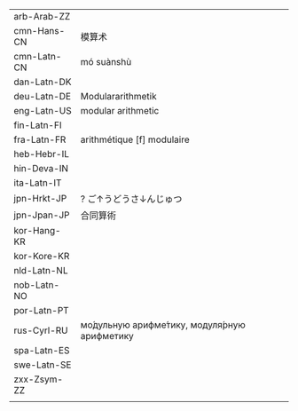 | | | |
|-|-|-|
| arb-Arab-ZZ |  |  |
| cmn-Hans-CN | 模算术 |  |
| cmn-Latn-CN | mó suànshù |  |
| dan-Latn-DK |  |  |
| deu-Latn-DE | Modulararithmetik |  |
| eng-Latn-US | modular arithmetic |  |
| fin-Latn-FI |  |  |
| fra-Latn-FR | arithmétique [f] modulaire |  |
| heb-Hebr-IL |  |  |
| hin-Deva-IN |  |  |
| ita-Latn-IT |  |  |
| jpn-Hrkt-JP | ? ご↑うどうさ↓んじゅつ |  |
| jpn-Jpan-JP | 合同算術 |  |
| kor-Hang-KR |  |  |
| kor-Kore-KR |  |  |
| nld-Latn-NL |  |  |
| nob-Latn-NO |  |  |
| por-Latn-PT |  |  |
| rus-Cyrl-RU | мо́дульную арифме́тику, модуля́рную арифметику |  |
| spa-Latn-ES |  |  |
| swe-Latn-SE |  |  |
| zxx-Zsym-ZZ |  |  |
|  |  |  |
